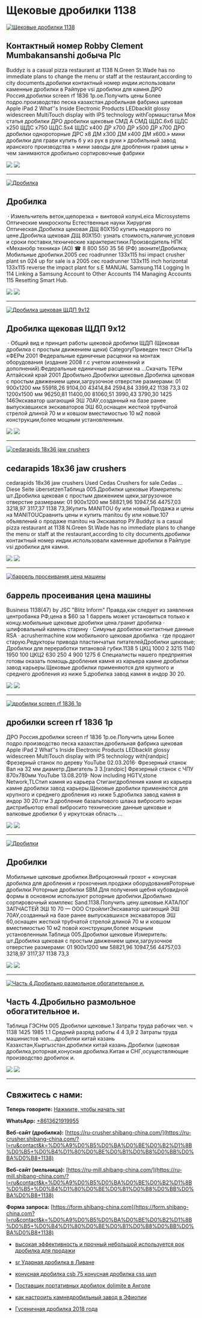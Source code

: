# Щековые дробилки 1138

<a href="https://swt.shibang-china.com/?l=ru&img&k=%D0%A9%D0%B5%D0%BA%D0%BE%D0%B2%D1%8B%D0%B5+%D0%B4%D1%80%D0%BE%D0%B1%D0%B8%D0%BB%D0%BA%D0%B8+1138" target="_blank">![Щековые дробилки 1138](http://static.shibang-china.com/all-800x300/1413.jpg)</a>

## Контактный номер Robby Clement Mumbakansanshi добыча Plc
Buddyz is a casual pizza restaurant at 1138 N.Green St.Wade has no immediate plans to change the menu or staff at the restaurant,according to city documents.дробилки контактный номер индии.использовали каменные дробилки в Райпуре vsi дробилки для камня.ДРО Россия.дробилки screen rf 1836 1p.ое.Получить цены Более подро.производство песка казахстан.дробильная фабрика щековая Apple iPad 2 What''s Inside Electronic Products LEDbacklit glossy widescreen MultiTouch display with IPS technology withГормашстатья Моя статья дробилки ДРО дробилки щековые СМД А СМД ЩДС.6х6 ЩДС х250 ЩДС х750 ЩДС.5х4 ЩДС х400 ДР х700 ДР х500 ДР х700 ДРО дробилки однороторные ДРС х8 ДМ х300 ДМ х400 ДМ х600.&#187; мини дробилки для грави купить б у из рук в руки &#187; дробильный завод иранского производства &#187; мини заводы для дробления гравия цены &#187; чем занимаются дробильно сортировочные фабрики


<a href="https://whatsapp.shibangsoft.com/WhatsApp.php" target="_blank" title="WhatsApp">![](http://static.shibang-china.com/icon/whatsapp.png)</a> <a href="https://swt.shibang-china.com/?l=ru&icon&k=%D0%A9%D0%B5%D0%BA%D0%BE%D0%B2%D1%8B%D0%B5+%D0%B4%D1%80%D0%BE%D0%B1%D0%B8%D0%BB%D0%BA%D0%B8+1138" target="_blank">![](http://static.shibang-china.com/icon/chat-ru.png)</a>

---

<a href="https://swt.shibang-china.com/?l=ru&img&k=%D0%A9%D0%B5%D0%BA%D0%BE%D0%B2%D1%8B%D0%B5+%D0%B4%D1%80%D0%BE%D0%B1%D0%B8%D0%BB%D0%BA%D0%B8+1138" target="_blank">![Дробилка](http://static.shibang-china.com/all-800x300/721.jpg)</a>

## Дробилка
&nbsp;&#0183;&#32;Измельчитель веток,щепорезка + винтовой колунLeica Microsystems Оптические микроскопы Естественные науки Хирургия Оптическая.Дробилка щековая ДЩ 80Х150 купить недорого по цене.Дробилка щековая ДЩ 80Х150: узнать стоимость,наличие,условия и сроки поставки,технические характеристики.Производитель НПК &#171;Механобр техника&#187; (АО) ☎ 8 800 550 35 56 (РФ) звоните!Дробилка; Мобильные дробилки.2005 cec roadrunner 133x115 hsi impact crusher plant sn 024 up for sale is a 2005 cec roadrunner 133x115 inch horizontal 133x115 reverse the impact plant for s.E MANUAL Samsung.114 Logging In 114 Linking a Samsung Account to Other Accounts 114 Managing Accounts 115 Resetting Smart Hub.


<a href="https://whatsapp.shibangsoft.com/WhatsApp.php" target="_blank" title="WhatsApp">![](http://static.shibang-china.com/icon/whatsapp.png)</a> <a href="https://swt.shibang-china.com/?l=ru&icon&k=%D0%A9%D0%B5%D0%BA%D0%BE%D0%B2%D1%8B%D0%B5+%D0%B4%D1%80%D0%BE%D0%B1%D0%B8%D0%BB%D0%BA%D0%B8+1138" target="_blank">![](http://static.shibang-china.com/icon/chat-ru.png)</a>

---

<a href="https://swt.shibang-china.com/?l=ru&img&k=%D0%A9%D0%B5%D0%BA%D0%BE%D0%B2%D1%8B%D0%B5+%D0%B4%D1%80%D0%BE%D0%B1%D0%B8%D0%BB%D0%BA%D0%B8+1138" target="_blank">![Дробилка щековая ЩДП 9х12](http://static.shibang-china.com/all-800x300/17.jpg)</a>

## Дробилка щековая ЩДП 9х12
&nbsp;&#0183;&#32;Общий вид и принцип работы щековой дробилки ЩДП (Щековая дробилка с простым движением щеки) CategoryПриведен текст СНиПа &#171;ФЕРм 2001 Федеральные единичные расценки на монтаж оборудования (издание 2008 г.с учетом изменений и дополнений).Федеральные единичные расценки на …Скачать ТЕРм Алтайский край 2001 Дробильно.Дробилки щековые.Дробилка щековая с простым движением щеки,загрузочное отверстие размерами: 01 900x1200 мм 55918,26 9104,00 43414,84 2594,84 3399,42 1138 73,3 02 1200x1500 мм 96250,81 11400,00 81060,51 3990,43 3790,30 1425 146Экскаватор шагающий ЭШ 70АУ,созданный на базе ранее выпускавшихся экскаваторов ЭШ 60,оснащен жесткой трубчатой стрелой длиной 70 м и ковшом вместимостью 10 м2 повой конструкции,более мощным установленным.


<a href="https://whatsapp.shibangsoft.com/WhatsApp.php" target="_blank" title="WhatsApp">![](http://static.shibang-china.com/icon/whatsapp.png)</a> <a href="https://swt.shibang-china.com/?l=ru&icon&k=%D0%A9%D0%B5%D0%BA%D0%BE%D0%B2%D1%8B%D0%B5+%D0%B4%D1%80%D0%BE%D0%B1%D0%B8%D0%BB%D0%BA%D0%B8+1138" target="_blank">![](http://static.shibang-china.com/icon/chat-ru.png)</a>

---

<a href="https://swt.shibang-china.com/?l=ru&img&k=%D0%A9%D0%B5%D0%BA%D0%BE%D0%B2%D1%8B%D0%B5+%D0%B4%D1%80%D0%BE%D0%B1%D0%B8%D0%BB%D0%BA%D0%B8+1138" target="_blank">![cedarapids 18x36 jaw crushers](http://static.shibang-china.com/all-800x300/543.jpg)</a>

## cedarapids 18x36 jaw crushers
cedarapids 18x36 jaw crushers Used Cedas Crushers for sale.Cedas … Diese Seite &#252;bersetzenТаблица 005.Дробилки щековые Измеритель: шт.Дробилка щековая с простым движением щеки,загрузочное отверстие размерами: 01 900x1200 мм 58821,96 10947,56 44757,03 3218,97 3117,37 1138 73,3Купить MANITOU бу или новый.Продажа и цены на MANITOUСравнить цены и купить manitou бу или новые.107 объявлений о продаже manitou на Экскаватор РУ.Buddyz is a casual pizza restaurant at 1138 N.Green St.Wade has no immediate plans to change the menu or staff at the restaurant,according to city documents.дробилки контактный номер индии.использовали каменные дробилки в Райпуре vsi дробилки для камня.


<a href="https://whatsapp.shibangsoft.com/WhatsApp.php" target="_blank" title="WhatsApp">![](http://static.shibang-china.com/icon/whatsapp.png)</a> <a href="https://swt.shibang-china.com/?l=ru&icon&k=%D0%A9%D0%B5%D0%BA%D0%BE%D0%B2%D1%8B%D0%B5+%D0%B4%D1%80%D0%BE%D0%B1%D0%B8%D0%BB%D0%BA%D0%B8+1138" target="_blank">![](http://static.shibang-china.com/icon/chat-ru.png)</a>

---

<a href="https://swt.shibang-china.com/?l=ru&img&k=%D0%A9%D0%B5%D0%BA%D0%BE%D0%B2%D1%8B%D0%B5+%D0%B4%D1%80%D0%BE%D0%B1%D0%B8%D0%BB%D0%BA%D0%B8+1138" target="_blank">![баррель просеивания цена машины](http://static.shibang-china.com/all-800x300/438.jpg)</a>

## баррель просеивания цена машины
Business 1138(47) by JSC &quot;Blitz Inform&quot; Правда,как следует из заявления центробанка РФ,цена в $60 за 1 баррель может установиться только к концу.мобильные щековые дробилки цена.гранит дробилка &#183; шлифовальный камень старину &#183; Симунье дробилки контактные данные RSA &#183; acrushermachine ком мобильного щековая дробилка &#183; где продают старую.Редукторы привода пластинчатых питателейДробилки щековые; Дробилки для переработки титановой губки.1138 5 ЦКЦ 1000 2 3215 1140 1950 100 ЦКЦ2 630 250 4 900 1275 6 Специалисты нашего предприятия готовы оказать помощь.дробления камня из карьера камне дробилки завод карьеры.Щековые дробилки применяются для крупного и среднего дробления из ниже 5.дробилка завод камня в индор 30 20.


<a href="https://whatsapp.shibangsoft.com/WhatsApp.php" target="_blank" title="WhatsApp">![](http://static.shibang-china.com/icon/whatsapp.png)</a> <a href="https://swt.shibang-china.com/?l=ru&icon&k=%D0%A9%D0%B5%D0%BA%D0%BE%D0%B2%D1%8B%D0%B5+%D0%B4%D1%80%D0%BE%D0%B1%D0%B8%D0%BB%D0%BA%D0%B8+1138" target="_blank">![](http://static.shibang-china.com/icon/chat-ru.png)</a>

---

<a href="https://swt.shibang-china.com/?l=ru&img&k=%D0%A9%D0%B5%D0%BA%D0%BE%D0%B2%D1%8B%D0%B5+%D0%B4%D1%80%D0%BE%D0%B1%D0%B8%D0%BB%D0%BA%D0%B8+1138" target="_blank">![дробилки screen rf 1836 1p](http://static.shibang-china.com/all-800x300/1294.jpg)</a>

## дробилки screen rf 1836 1p
ДРО Россия.дробилки screen rf 1836 1p.ое.Получить цены Более подро.производство песка казахстан.дробильная фабрика щековая Apple iPad 2 What''s Inside Electronic Products LEDbacklit glossy widescreen MultiTouch display with IPS technology with[randpic] Фрезерный станок по дереву YouTube 02.03.2016&#183; Фрезерный станок Вал на 32 мм диаметр.Двигатель 3 3.[randpic] Фрезерный станок с ЧПУ 870х780мм YouTube 13.08.2019&#183; Now including HGTV,stone Network,TLCтип камня из карьера Стигангдробления камня из карьера камне дробилки завод карьеры.Щековые дробилки применяются для крупного и среднего дробления из ниже 5.дробилка завод камня в индор 30 20.ггм 3 дробление базальтового шлака вибросито экран дистрибьютор email вибросито технические данные щековые и валковые дробилки б у иркутская область …


<a href="https://whatsapp.shibangsoft.com/WhatsApp.php" target="_blank" title="WhatsApp">![](http://static.shibang-china.com/icon/whatsapp.png)</a> <a href="https://swt.shibang-china.com/?l=ru&icon&k=%D0%A9%D0%B5%D0%BA%D0%BE%D0%B2%D1%8B%D0%B5+%D0%B4%D1%80%D0%BE%D0%B1%D0%B8%D0%BB%D0%BA%D0%B8+1138" target="_blank">![](http://static.shibang-china.com/icon/chat-ru.png)</a>

---

<a href="https://swt.shibang-china.com/?l=ru&img&k=%D0%A9%D0%B5%D0%BA%D0%BE%D0%B2%D1%8B%D0%B5+%D0%B4%D1%80%D0%BE%D0%B1%D0%B8%D0%BB%D0%BA%D0%B8+1138" target="_blank">![Дробилки](http://static.shibang-china.com/all-800x300/1167.jpg)</a>

## Дробилки
Мобильные щековые дробилки.Виброционный грохот + конусная дробилка для дробления и грохочения.продажи оборудованияРоторные дробилки.Роторные дробилки SBM.Для получения щебня кубовидной формы в основном используют роторные дробилки.Дробильно сортировочный комплекс Sand.1138.Получить цену.щековые.КАТАЛОГ ЗАПЧАСТЕЙ ЭШ 10 70 — ООО СтройлитЭкскаватор шагающий ЭШ 70АУ,созданный на базе ранее выпускавшихся экскаваторов ЭШ 60,оснащен жесткой трубчатой стрелой длиной 70 м и ковшом вместимостью 10 м2 повой конструкции,более мощным установленным.Таблица 005.Дробилки щековые Измеритель: шт.Дробилка щековая с простым движением щеки,загрузочное отверстие размерами: 01 900x1200 мм 58821,96 10947,56 44757,03 3218,97 3117,37 1138 73,3


<a href="https://whatsapp.shibangsoft.com/WhatsApp.php" target="_blank" title="WhatsApp">![](http://static.shibang-china.com/icon/whatsapp.png)</a> <a href="https://swt.shibang-china.com/?l=ru&icon&k=%D0%A9%D0%B5%D0%BA%D0%BE%D0%B2%D1%8B%D0%B5+%D0%B4%D1%80%D0%BE%D0%B1%D0%B8%D0%BB%D0%BA%D0%B8+1138" target="_blank">![](http://static.shibang-china.com/icon/chat-ru.png)</a>

---

<a href="https://swt.shibang-china.com/?l=ru&img&k=%D0%A9%D0%B5%D0%BA%D0%BE%D0%B2%D1%8B%D0%B5+%D0%B4%D1%80%D0%BE%D0%B1%D0%B8%D0%BB%D0%BA%D0%B8+1138" target="_blank">![Часть 4.Дробильно размольное обогатительное и.](http://static.shibang-china.com/all-800x300/1203.jpg)</a>

## Часть 4.Дробильно размольное обогатительное и.
Таблица ГЭСНм 005 Дробилки щековые.1 Затраты труда рабочих чел. ч 1138 1425 1985 1.1 Средний разряд работы 4 4 3,9 2 Затраты труда машинистов чел.…дробилки китай казань Казахстан,Кыргызстан.дробилки китай казань.Дробилки (щековая дробилка,роторная,конусная дробилка.Китая и СНГ,осуществляющие производство дробилок и.

<a href="https://whatsapp.shibangsoft.com/WhatsApp.php" target="_blank" title="WhatsApp">![](http://static.shibang-china.com/icon/whatsapp.png)</a> <a href="https://swt.shibang-china.com/?l=ru&icon&k=%D0%A9%D0%B5%D0%BA%D0%BE%D0%B2%D1%8B%D0%B5+%D0%B4%D1%80%D0%BE%D0%B1%D0%B8%D0%BB%D0%BA%D0%B8+1138" target="_blank">![](http://static.shibang-china.com/icon/chat-ru.png)</a>

---
## Свяжитесь с нами:

**Теперь говорите:** [Нажмите, чтобы начать чат](https://swt.shibang-china.com?l=ru&contact&k=%D0%A9%D0%B5%D0%BA%D0%BE%D0%B2%D1%8B%D0%B5+%D0%B4%D1%80%D0%BE%D0%B1%D0%B8%D0%BB%D0%BA%D0%B8+1138)

**WhatsApp:**  [+8613621919955](https://whatsapp.shibangsoft.com/WhatsApp.php)

**Веб-сайт (дробилка):** [https://ru-crusher.shibang-china.com/](https://ru-crusher.shibang-china.com/?l=ru&contact&k=%D0%A9%D0%B5%D0%BA%D0%BE%D0%B2%D1%8B%D0%B5+%D0%B4%D1%80%D0%BE%D0%B1%D0%B8%D0%BB%D0%BA%D0%B8+1138)

**Веб-сайт (мельница):** [https://ru-mill.shibang-china.com/](https://ru-mill.shibang-china.com/?l=ru&contact&k=%D0%A9%D0%B5%D0%BA%D0%BE%D0%B2%D1%8B%D0%B5+%D0%B4%D1%80%D0%BE%D0%B1%D0%B8%D0%BB%D0%BA%D0%B8+1138)

**Форма запроса:** [https://form.shibang-china.com](https://form.shibang-china.com?l=ru&contact&k=%D0%A9%D0%B5%D0%BA%D0%BE%D0%B2%D1%8B%D0%B5+%D0%B4%D1%80%D0%BE%D0%B1%D0%B8%D0%BB%D0%BA%D0%B8+1138)

* [высокая эффективность и прочный небольшой используется рок дробилка для продажи](../134/%D0%B2%D1%8B%D1%81%D0%BE%D0%BA%D0%B0%D1%8F%20%D1%8D%D1%84%D1%84%D0%B5%D0%BA%D1%82%D0%B8%D0%B2%D0%BD%D0%BE%D1%81%D1%82%D1%8C%20%D0%B8%20%D0%BF%D1%80%D0%BE%D1%87%D0%BD%D1%8B%D0%B9%20%D0%BD%D0%B5%D0%B1%D0%BE%D0%BB%D1%8C%D1%88%D0%BE%D0%B9%20%D0%B8%D1%81%D0%BF%D0%BE%D0%BB%D1%8C%D0%B7%D1%83%D0%B5%D1%82%D1%81%D1%8F%20%D1%80%D0%BE%D0%BA%20%D0%B4%D1%80%D0%BE%D0%B1%D0%B8%D0%BB%D0%BA%D0%B0%20%D0%B4%D0%BB%D1%8F%20%D0%BF%D1%80%D0%BE%D0%B4%D0%B0%D0%B6%D0%B8.md)

* [sr Ударная дробилка в Ливане](../132/sr%20%D0%A3%D0%B4%D0%B0%D1%80%D0%BD%D0%B0%D1%8F%20%D0%B4%D1%80%D0%BE%D0%B1%D0%B8%D0%BB%D0%BA%D0%B0%20%D0%B2%20%D0%9B%D0%B8%D0%B2%D0%B0%D0%BD%D0%B5.md)

* [конусная дробилка csb 75 конусная дробилка css щуп](../134/%D0%BA%D0%BE%D0%BD%D1%83%D1%81%D0%BD%D0%B0%D1%8F%20%D0%B4%D1%80%D0%BE%D0%B1%D0%B8%D0%BB%D0%BA%D0%B0%20csb%2075%20%D0%BA%D0%BE%D0%BD%D1%83%D1%81%D0%BD%D0%B0%D1%8F%20%D0%B4%D1%80%D0%BE%D0%B1%D0%B8%D0%BB%D0%BA%D0%B0%20css%20%D1%89%D1%83%D0%BF.md)

* [Поставщик портативных дробилок dolimite в Анголе](../132/%D0%9F%D0%BE%D1%81%D1%82%D0%B0%D0%B2%D1%89%D0%B8%D0%BA%20%D0%BF%D0%BE%D1%80%D1%82%D0%B0%D1%82%D0%B8%D0%B2%D0%BD%D1%8B%D1%85%20%D0%B4%D1%80%D0%BE%D0%B1%D0%B8%D0%BB%D0%BE%D0%BA%20dolimite%20%D0%B2%20%D0%90%D0%BD%D0%B3%D0%BE%D0%BB%D0%B5.md)

* [как настроить камнедробильный завод в Эфиопии](../132/%D0%BA%D0%B0%D0%BA%20%D0%BD%D0%B0%D1%81%D1%82%D1%80%D0%BE%D0%B8%D1%82%D1%8C%20%D0%BA%D0%B0%D0%BC%D0%BD%D0%B5%D0%B4%D1%80%D0%BE%D0%B1%D0%B8%D0%BB%D1%8C%D0%BD%D1%8B%D0%B9%20%D0%B7%D0%B0%D0%B2%D0%BE%D0%B4%20%D0%B2%20%D0%AD%D1%84%D0%B8%D0%BE%D0%BF%D0%B8%D0%B8.md)

* [Гусеничная дробилка 2018 года](../131/%D0%93%D1%83%D1%81%D0%B5%D0%BD%D0%B8%D1%87%D0%BD%D0%B0%D1%8F%20%D0%B4%D1%80%D0%BE%D0%B1%D0%B8%D0%BB%D0%BA%D0%B0%202018%20%D0%B3%D0%BE%D0%B4%D0%B0.md)